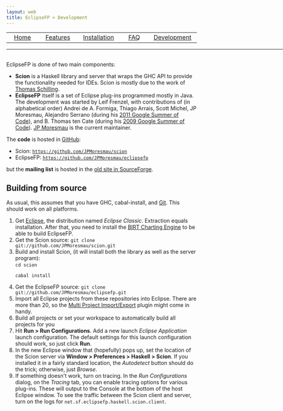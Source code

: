 ```yaml
---
layout: web
title: EclipseFP > Development
---
```


<!-- The list of elements -->
<center>
<table style="width: 800px:">
  <tr>
    <td width="160px" align="center" class="toc"><a href="index.html">Home</a></td>
    <td width="160px" align="center" class="toc"><a href="features.html">Features</a></td>
    <td width="160px" align="center" class="toc"><a href="install.html">Installation</a></td>
    <td width="160px" align="center" class="toc"><a href="faq.html">FAQ</a></td>
    <td width="160px" align="center" class="toc selected"><a href="dev.html">Development</a></td>
  </tr>
</table>
</center>
<hr style="width: 780px; margin: 0;" />
<br />
<!-- Until here the list -->

<p>EclipseFP is done of two main components:
<ul>
<li><b>Scion</b> is a Haskell library and server that wraps the GHC API to provide the functionality needed for IDEs. Scion is mostly due to the work of <a href="https://github.com/nominolo">Thomas Schilling</a>.</li>
<li><b>EclipseFP</b> itself is a set of Eclipse plug-ins programmed mostly in Java. The development was started by Leif Frenzel, with contributions of (in alphabetical order) Andrei de A. Formiga, Thiago Arrais, Scott Michel, JP Moresmau, Alejandro Serrano (during his <a href="http://serras-haskell-gsoc.blogspot.com/">2011 Google Summer of Code</a>), and B. Thomas ten Cate (during his <a href="http://eclipsefp.wordpress.com/">2009 Google Summer of Code</a>). <a href="https://github.com/JPMoresmau">JP Moresmau</a> is the current maintainer.</li>
</ul>
</p>

<p>The <b>code</b> is hosted in <a href="http://github.com">GitHub</a>:
<ul>
<li>Scion: <a href="https://github.com/JPMoresmau/scion"><code>https://github.com/JPMoresmau/scion</code></a></li>
<li>EclipseFP: <a href="https://github.com/JPMoresmau/eclipsefp"><code>https://github.com/JPMoresmau/eclipsefp</code></a></li>
</ul>
but the <b>mailing list</b> is hosted in the <a href="http://sourceforge.net/mailarchive/forum.php?forum_name=eclipsefp-develop">old site in SourceForge</a>.
</p>

## Building from source

<p>As usual, this assumes that you have GHC, cabal-install, and <a href="http://www.git-scm.org/">Git</a>. This should work on all platforms.</p>
<ol>
<li>Get <a href="http://www.eclipse.org/downloads/">Eclipse</a>, the distribution named <i>Eclipse Classic</i>. Extraction equals installation. After that, you need to install the <a href="http://download.eclipse.org/birt/">BIRT Charting Engine</a> to be able to build EclipseFP.</li>
<li>Get the Scion source: <code>git clone git://github.com/JPMoresmau/scion.git</code><br />
</li>
<li>Build and install Scion, (it will install both the library as well as the server program):<br />
<code>cd scion<br />
cabal install<br />
</code>
</li>
<li>Get the EclipseFP source: <code>git clone git://github.com/JPMoresmau/eclipsefp.git</code></li>
<li>Import all Eclipse projects from these repositories into Eclipse. There are more than 20, so the <a href="http://eclipse-tools.sourceforge.net/projecttransfer/">Multi Project Import/Export</a> plugin might come in handy.</li>
<li>Build all projects or set your workspace to automatically build all projects for you</li>
<li>Hit <b>Run &gt; Run Configurations</b>. Add a new launch <i>Eclipse Application</i> launch configuration. The default settings for this launch configuration should work, so just click <b>Run</b>.</li>
<li>In the new Eclipse window that (hopefully) pops up, set the location of the Scion server via <b>Window &gt; Preferences &gt; Haskell &gt; Scion</b>. If you installed it in a fairly standard location, the <i>Autodetect</i> button should do the trick; otherwise, just <i>Browse</i>.</li>
<li>If something doesn't work, turn on tracing. In the <i>Run Configurations</i> dialog, on the <i>Tracing</i> tab, you can enable tracing options for various plug-ins. These will output to the Console at the bottom of the host Eclipse window. To see the traffic between the Scion client and server, turn on the logs for <code>net.sf.eclipsefp.haskell.scion.client</code>.</li>
</ol>

